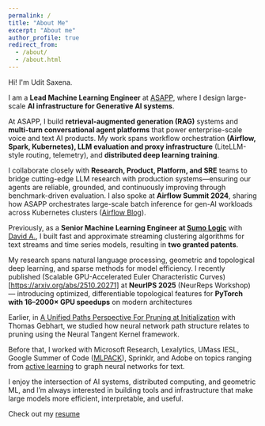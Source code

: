 ```yaml
---
permalink: /
title: "About Me"
excerpt: "About me"
author_profile: true
redirect_from: 
  - /about/
  - /about.html
---
```


Hi! I'm Udit Saxena. 

I am a **Lead Machine Learning Engineer** at [ASAPP](https://www.asapp.com/), where I design large-scale **AI infrastructure for Generative AI systems**.

At ASAPP, I build **retrieval-augmented generation (RAG)** systems and **multi-turn conversational agent platforms** that power enterprise-scale voice and text AI products. My work spans workflow orchestration **(Airflow, Spark, Kubernetes), LLM evaluation and proxy infrastructure** (LiteLLM-style routing, telemetry), and **distributed deep learning training**.

I collaborate closely with **Research, Product, Platform, and SRE** teams to bridge cutting-edge LLM research with production systems—ensuring our agents are reliable, grounded, and continuously improving through benchmark-driven evaluation. I also spoke at **Airflow Summit 2024**, sharing how ASAPP orchestrates large-scale batch inference for gen-AI workloads across Kubernetes clusters ([Airflow Blog](https://medium.com/apache-airflow/airflow-at-asapp-enhancing-ai-powered-contact-centers-0328deb6f03b)).

Previously, as a **Senior Machine Learning Engineer at [Sumo Logic](https://www.sumologic.com/)** with [David A.](http://www.david-andrzejewski.com/), I built fast and approximate streaming clustering algorithms for text streams and time series models, resulting in **two granted patents**.

My research spans natural language processing, geometric and topological deep learning, and sparse methods for model efficiency. I recently published (Scalable GPU-Accelerated Euler Characteristic Curves)[https://arxiv.org/abs/2510.20271] at **NeurIPS 2025** (NeurReps Workshop) — introducing optimized, differentiable topological features for **PyTorch with 16–2000× GPU speedups** on modern architectures

Earlier, in [A Unified Paths Perspective For Pruning at Initialization](https://arxiv.org/abs/2101.10552) with Thomas Gebhart, we studied how neural network path structure relates to pruning using the Neural Tangent Kernel framework.
    

Before that, I worked with Microsoft Research, Lexalytics, UMass IESL, Google Summer of Code ([MLPACK](https://github.com/mlpack/mlpack)), Sprinklr, and Adobe on topics ranging from [active learning](https://drive.google.com/open?id=1tzyhlQBIzi2rBTOM0YclZEZV-IN6fqNM) to graph neural networks for text.

I enjoy the intersection of AI systems, distributed computing, and geometric ML, and I’m always interested in building tools and infrastructure that make large models more efficient, interpretable, and useful.

Check out my [resume](https://drive.google.com/file/d/1BzuVw7CUcC5_Vmv80IrLMVnJ7VI2Wics/view?usp=sharing)
